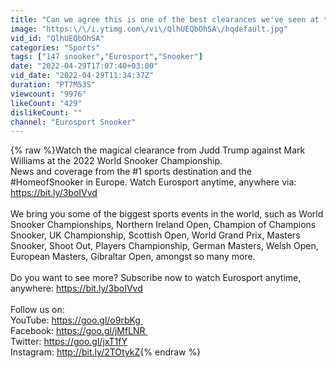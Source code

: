 ```yaml
---
title: "Can we agree this is one of the best clearances we've seen at the Crucible? | Eurosport Snooker"
image: "https:\/\/i.ytimg.com\/vi\/QlhUEQbOhSA\/hqdefault.jpg"
vid_id: "QlhUEQbOhSA"
categories: "Sports"
tags: ["147 snooker","Eurosport","Snooker"]
date: "2022-04-29T17:07:40+03:00"
vid_date: "2022-04-29T11:34:37Z"
duration: "PT7M53S"
viewcount: "9976"
likeCount: "429"
dislikeCount: ""
channel: "Eurosport Snooker"
---
```

{% raw %}Watch the magical clearance from Judd Trump against Mark Williams at the 2022 World Snooker Championship.<br />News and coverage from the #1 sports destination and the #HomeofSnooker in Europe. Watch Eurosport anytime, anywhere via: <a rel="nofollow" target="blank" href="https://bit.ly/3boIVvd">https://bit.ly/3boIVvd</a><br /><br />We bring you some of the biggest sports events in the world, such as World Snooker Championships, Northern Ireland Open, Champion of Champions Snooker, UK Championship, Scottish Open, World Grand Prix, Masters Snooker, Shoot Out, Players Championship, German Masters, Welsh Open, European Masters, Gibraltar Open, amongst so many more.<br /><br />Do you want to see more? Subscribe now to watch Eurosport anytime, anywhere: <a rel="nofollow" target="blank" href="https://bit.ly/3boIVvd">https://bit.ly/3boIVvd</a><br /><br />Follow us on:<br />YouTube: <a rel="nofollow" target="blank" href="https://goo.gl/o9rbKg ">https://goo.gl/o9rbKg </a><br />Facebook: <a rel="nofollow" target="blank" href="https://goo.gl/jMfLNR ">https://goo.gl/jMfLNR </a><br />Twitter: <a rel="nofollow" target="blank" href="https://goo.gl/jxT1fY">https://goo.gl/jxT1fY</a><br />Instagram: <a rel="nofollow" target="blank" href="http://bit.ly/2TOtykZ">http://bit.ly/2TOtykZ</a>{% endraw %}

